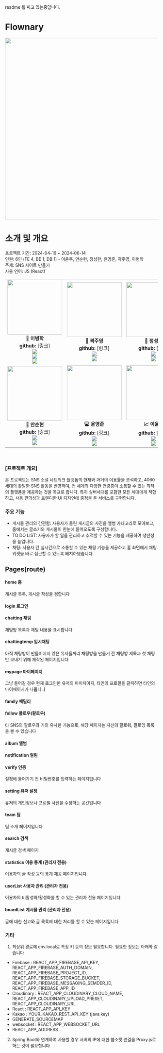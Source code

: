 readme 틀 짜고 있는중입니다.
# <span id="top"> Flownary </span>
<img width="840" height="600" src="https://github.com/JuyoungKwak0618/FlownaryReact/assets/155405909/bdfe39bb-3b23-421b-a3b2-4e11cc912a61">

# 소개 및 개요

프로젝트 기간: 2024-04-16 ~ 2024-06-14<br/>
인원: 6인 (FE 4, BE 1, DB 1) - 이윤주, 안순현, 정성한, 윤영준, 곽주영, 이병학<br/>
주제: SNS 사이트 만들기<br/>
사용 언어: JS (React)<br/>

<table>
    <tr>
        <td align="center">
            <img src="https://github.com/JuyoungKwak0618/FlownaryReact/assets/155405909/baaede75-c7b1-4af9-9839-fd6b0365961c.jpg" height="180" width="180">
            <br>
            <strong>👑 이병학</strong>
            <br>
            <strong>github:</strong> [링크]
            <br>
            <img src="https://img.shields.io/badge/FrontEnd-3f97fb">
            <br>
            <img src="https://img.shields.io/badge/-Team%20leader-yellow">
            <br>
            <img src="https://img.shields.io/badge/-Development%20leader-green">
        </td>
        <td align="center">
            <img src="https://github.com/JuyoungKwak0618/FlownaryReact/assets/155405909/f15f0994-9331-4ce4-87b9-c83ce4d47ef1.jpg" height="180" width="180">
            <br>
            <strong>🎨 곽주영</strong>
            <br>
            <strong>github:</strong> [링크]
            <br>
            <img src="https://img.shields.io/badge/FrontEnd-3f97fb">
            <br>
            <img src="https://img.shields.io/badge/-Design%20leader-purple">
        </td>
        <td align="center">
            <img src="https://github.com/JuyoungKwak0618/FlownaryReact/assets/155405909/563dd1c4-4ecc-4aa2-a638-396107328e04.jpg" height="180" width="180">
            <br>
            <strong>🎨 정성한</strong>
            <br>
            <strong>github:</strong> [링크]
            <br>
            <img src="https://img.shields.io/badge/FrontEnd-3f97fb">
            <br>
            <img src="https://img.shields.io/badge/-Work%20Management%20leader-f67280">
        </td>
    </tr>
    <tr>
        <td align="center">
            <img src="https://user-images.githubusercontent.com/101047198/210600051-9a57a0fb-9d5b-4c6e-973a-8b95db914b34.jpg" height="180" width="180">
            <br>
            <strong>🎨 안순현</strong>
            <br>
            <strong>github:</strong> [링크]
            <br>
            <img src="https://img.shields.io/badge/BackEnd-3f97fb">
            <br>
            <img src="https://img.shields.io/badge/-Communication%20Leader-orange">
        </td>
        <td align="center">
            <img src="https://user-images.githubusercontent.com/101047198/210518384-87070850-bb83-462b-ad7c-b8b39fec5cac.jpg" height="180" width="180">
            <br>
            <strong>💻 윤영준</strong>
            <br>
            <strong>github:</strong> [링크]
            <br>
            <img src="https://img.shields.io/badge/BackEnd-3f97fb">
            <br>
            <img src="https://img.shields.io/badge/-Tech%20Leader-blue">
        </td>
        <td align="center">
            <img src="https://user-images.githubusercontent.com/101047198/210518384-87070850-bb83-462b-ad7c-b8b39fec5cac.jpg" height="180" width="180">
            <br>
            <strong>📈 이윤주</strong>
            <br>
            <strong>github:</strong> [링크]
            <br>
            <img src="https://img.shields.io/badge/DataScience-3f97fb">
            <br>
            <img src="https://img.shields.io/badge/-Project%20Management%20Leader-green">
        </td>
    </tr>
</table>

<br/>


### [프로젝트 개요]
본 프로젝트는 SNS 소셜 네트워크 플랫폼의 현재와 과거의 이용률을 분석하고, 4060세대의 활발한 SNS 활동을 반영하여, 전 세계의 다양한 연령층이 소통할 수 있는 최적의 플랫폼을 제공하는 것을 목표로 합니다. 특히 실버세대를 포함한 모든 세대에게 적합하고, 사용 편의성과 트렌디한 UI 디자인에 중점을 둔 서비스를 구현합니다.

### 주요 기능
* 게시물 관리의 간편함: 사용자가 올린 게시글의 사진을 앨범 카테고리로 모아보고, 홈에서는 글쓰기와 게시물이 한눈에 들어오도록 구성합니다.
* TO DO LIST: 사용자가 할 일을 관리하고 추적할 수 있는 기능을 제공하여 생산성을 높입니다.
* 채팅: 사용자 간 실시간으로 소통할 수 있는 채팅 기능을 제공하고 홈 화면에서 채팅 위젯을 바로 접근할 수 있도록 배치하였습니다.

## Pages(route)
#### home 홈
게시글 목록, 게시글 작성을 겸합니다
#### login 로그인
#### chatting 채팅
채팅방 목록과 채팅 내용을 표시합니다
#### chattingtemp 임시채팅
아직 채팅방이 만들어지지 않은 유저들끼리 채팅방을 만들기 전 채팅방 제목과 첫 채팅만 보내기 위해 제작된 페이지입니다
#### mypage 마이페이지
그냥 들어갈 경우 현재 로그인한 유저의 마이페이지, 타인의 프로필을 클릭하면 타인의 마이페이지가 나옵니다
#### family 패밀리
#### follow 플로우(팔로우)
타 SNS의 팔로우와 거의 유사한 기능으로, 해당 페이지는 자신의 팔로워, 팔로잉 목록을 볼 수 있습니다
#### album 앨범
#### notification 알림
#### verify 인증
설정에 들어가기 전 비밀번호를 입력하는 페이지입니다
#### setting 유저 설정
유저의 개인정보나 프로필 사진을 수정하는 공간입니다
#### team 팀
팀 소개 페이지입니다
#### search 검색
게시글 검색 페이지
#### statistics 이용 통계 (관리자 전용)
이용자의 글 작성 등의 통계 제공 페이지입니다
#### userList 사용자 관리 (관리자 전용)
이용자의 비활성화/활성화를 할 수 있는 관리자 전용 페이지입니다
#### boardList 게시물 관리 (관리자 전용)
글에 대한 신고와 글 목록에 대한 처리를 할 수 있는 페이지입니다


### 기타
1. 최상위 경로에 env.local로 특정 키 등의 정보 필요합니다. 필요한 정보는 아래와 같습니다
- Firebase : REACT_APP_FIREBASE_API_KEY, REACT_APP_FIREBASE_AUTH_DOMAIN, REACT_APP_FIREBASE_PROJECT_ID, REACT_APP_FIREBASE_STORAGE_BUCKET, REACT_APP_FIREBASE_MESSAGING_SEMDER_ID, REACT_APP_FIREBASE_APP_ID
- Cloudinary : REACT_APP_CLOUDINARY_CLOUD_NAME, REACT_APP_CLOUDINARY_UPLOAD_PRESET, REACT_APP_CLOUDINARY_URL
- React : REACT_APP_API_KEY
- Kakao : YOUR_KAKAO_REST_API_KEY (java key)
- GENERATE_SOURCEMAP
- websocket : REACT_APP_WEBSOCKET_URL
- REACT_APP_ADDRESS
2. Spring Boot와 연계하여 사용할 경우 서버의 IP에 대한 웹소켓 연결을 Proxy.js로 하는 것이 필요합니다

